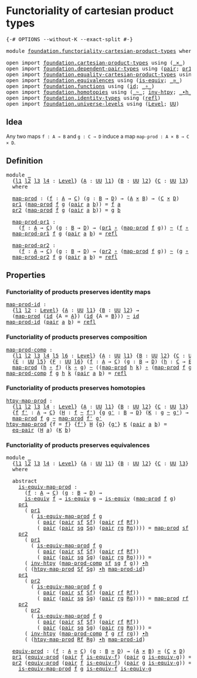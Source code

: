 # Functoriality of cartesian product types

<pre class="Agda"><a id="53" class="Symbol">{-#</a> <a id="57" class="Keyword">OPTIONS</a> <a id="65" class="Pragma">--without-K</a> <a id="77" class="Pragma">--exact-split</a> <a id="91" class="Symbol">#-}</a>

<a id="96" class="Keyword">module</a> <a id="103" href="foundation.functoriality-cartesian-product-types.html" class="Module">foundation.functoriality-cartesian-product-types</a> <a id="152" class="Keyword">where</a>

<a id="159" class="Keyword">open</a> <a id="164" class="Keyword">import</a> <a id="171" href="foundation.cartesian-product-types.html" class="Module">foundation.cartesian-product-types</a> <a id="206" class="Keyword">using</a> <a id="212" class="Symbol">(</a><a id="213" href="foundation-core.cartesian-product-types.html#577" class="Function Operator">_×_</a><a id="216" class="Symbol">)</a>
<a id="218" class="Keyword">open</a> <a id="223" class="Keyword">import</a> <a id="230" href="foundation.dependent-pair-types.html" class="Module">foundation.dependent-pair-types</a> <a id="262" class="Keyword">using</a> <a id="268" class="Symbol">(</a><a id="269" href="foundation-core.dependent-pair-types.html#575" class="InductiveConstructor">pair</a><a id="273" class="Symbol">;</a> <a id="275" href="foundation-core.dependent-pair-types.html#592" class="Field">pr1</a><a id="278" class="Symbol">;</a> <a id="280" href="foundation-core.dependent-pair-types.html#604" class="Field">pr2</a><a id="283" class="Symbol">)</a>
<a id="285" class="Keyword">open</a> <a id="290" class="Keyword">import</a> <a id="297" href="foundation.equality-cartesian-product-types.html" class="Module">foundation.equality-cartesian-product-types</a> <a id="341" class="Keyword">using</a> <a id="347" class="Symbol">(</a><a id="348" href="foundation.equality-cartesian-product-types.html#1267" class="Function">eq-pair</a><a id="355" class="Symbol">)</a>
<a id="357" class="Keyword">open</a> <a id="362" class="Keyword">import</a> <a id="369" href="foundation.equivalences.html" class="Module">foundation.equivalences</a> <a id="393" class="Keyword">using</a> <a id="399" class="Symbol">(</a><a id="400" href="foundation-core.equivalences.html#1542" class="Function">is-equiv</a><a id="408" class="Symbol">;</a> <a id="410" href="foundation-core.equivalences.html#1607" class="Function Operator">_≃_</a><a id="413" class="Symbol">)</a>
<a id="415" class="Keyword">open</a> <a id="420" class="Keyword">import</a> <a id="427" href="foundation.functions.html" class="Module">foundation.functions</a> <a id="448" class="Keyword">using</a> <a id="454" class="Symbol">(</a><a id="455" href="foundation-core.functions.html#309" class="Function">id</a><a id="457" class="Symbol">;</a> <a id="459" href="foundation-core.functions.html#407" class="Function Operator">_∘_</a><a id="462" class="Symbol">)</a>
<a id="464" class="Keyword">open</a> <a id="469" class="Keyword">import</a> <a id="476" href="foundation.homotopies.html" class="Module">foundation.homotopies</a> <a id="498" class="Keyword">using</a> <a id="504" class="Symbol">(</a><a id="505" href="foundation-core.homotopies.html#545" class="Function Operator">_~_</a><a id="508" class="Symbol">;</a> <a id="510" href="foundation-core.homotopies.html#967" class="Function">inv-htpy</a><a id="518" class="Symbol">;</a> <a id="520" href="foundation-core.homotopies.html#1136" class="Function Operator">_∙h_</a><a id="524" class="Symbol">)</a>
<a id="526" class="Keyword">open</a> <a id="531" class="Keyword">import</a> <a id="538" href="foundation.identity-types.html" class="Module">foundation.identity-types</a> <a id="564" class="Keyword">using</a> <a id="570" class="Symbol">(</a><a id="571" href="foundation-core.identity-types.html#694" class="InductiveConstructor">refl</a><a id="575" class="Symbol">)</a>
<a id="577" class="Keyword">open</a> <a id="582" class="Keyword">import</a> <a id="589" href="foundation.universe-levels.html" class="Module">foundation.universe-levels</a> <a id="616" class="Keyword">using</a> <a id="622" class="Symbol">(</a><a id="623" href="Agda.Primitive.html#597" class="Postulate">Level</a><a id="628" class="Symbol">;</a> <a id="630" href="foundation-core.universe-levels.html#222" class="Primitive">UU</a><a id="632" class="Symbol">)</a>
</pre>
## Idea

Any two maps `f : A → B` and `g : C → D` induce a map `map-prod : A × B → C × D`.

## Definition

<pre class="Agda"><a id="754" class="Keyword">module</a> <a id="761" href="foundation.functoriality-cartesian-product-types.html#761" class="Module">_</a>
  <a id="765" class="Symbol">{</a><a id="766" href="foundation.functoriality-cartesian-product-types.html#766" class="Bound">l1</a> <a id="769" href="foundation.functoriality-cartesian-product-types.html#769" class="Bound">l2</a> <a id="772" href="foundation.functoriality-cartesian-product-types.html#772" class="Bound">l3</a> <a id="775" href="foundation.functoriality-cartesian-product-types.html#775" class="Bound">l4</a> <a id="778" class="Symbol">:</a> <a id="780" href="Agda.Primitive.html#597" class="Postulate">Level</a><a id="785" class="Symbol">}</a> <a id="787" class="Symbol">{</a><a id="788" href="foundation.functoriality-cartesian-product-types.html#788" class="Bound">A</a> <a id="790" class="Symbol">:</a> <a id="792" href="foundation-core.universe-levels.html#222" class="Primitive">UU</a> <a id="795" href="foundation.functoriality-cartesian-product-types.html#766" class="Bound">l1</a><a id="797" class="Symbol">}</a> <a id="799" class="Symbol">{</a><a id="800" href="foundation.functoriality-cartesian-product-types.html#800" class="Bound">B</a> <a id="802" class="Symbol">:</a> <a id="804" href="foundation-core.universe-levels.html#222" class="Primitive">UU</a> <a id="807" href="foundation.functoriality-cartesian-product-types.html#769" class="Bound">l2</a><a id="809" class="Symbol">}</a> <a id="811" class="Symbol">{</a><a id="812" href="foundation.functoriality-cartesian-product-types.html#812" class="Bound">C</a> <a id="814" class="Symbol">:</a> <a id="816" href="foundation-core.universe-levels.html#222" class="Primitive">UU</a> <a id="819" href="foundation.functoriality-cartesian-product-types.html#772" class="Bound">l3</a><a id="821" class="Symbol">}</a> <a id="823" class="Symbol">{</a><a id="824" href="foundation.functoriality-cartesian-product-types.html#824" class="Bound">D</a> <a id="826" class="Symbol">:</a> <a id="828" href="foundation-core.universe-levels.html#222" class="Primitive">UU</a> <a id="831" href="foundation.functoriality-cartesian-product-types.html#775" class="Bound">l4</a><a id="833" class="Symbol">}</a>
  <a id="837" class="Keyword">where</a>

  <a id="846" href="foundation.functoriality-cartesian-product-types.html#846" class="Function">map-prod</a> <a id="855" class="Symbol">:</a> <a id="857" class="Symbol">(</a><a id="858" href="foundation.functoriality-cartesian-product-types.html#858" class="Bound">f</a> <a id="860" class="Symbol">:</a> <a id="862" href="foundation.functoriality-cartesian-product-types.html#788" class="Bound">A</a> <a id="864" class="Symbol">→</a> <a id="866" href="foundation.functoriality-cartesian-product-types.html#812" class="Bound">C</a><a id="867" class="Symbol">)</a> <a id="869" class="Symbol">(</a><a id="870" href="foundation.functoriality-cartesian-product-types.html#870" class="Bound">g</a> <a id="872" class="Symbol">:</a> <a id="874" href="foundation.functoriality-cartesian-product-types.html#800" class="Bound">B</a> <a id="876" class="Symbol">→</a> <a id="878" href="foundation.functoriality-cartesian-product-types.html#824" class="Bound">D</a><a id="879" class="Symbol">)</a> <a id="881" class="Symbol">→</a> <a id="883" class="Symbol">(</a><a id="884" href="foundation.functoriality-cartesian-product-types.html#788" class="Bound">A</a> <a id="886" href="foundation-core.cartesian-product-types.html#577" class="Function Operator">×</a> <a id="888" href="foundation.functoriality-cartesian-product-types.html#800" class="Bound">B</a><a id="889" class="Symbol">)</a> <a id="891" class="Symbol">→</a> <a id="893" class="Symbol">(</a><a id="894" href="foundation.functoriality-cartesian-product-types.html#812" class="Bound">C</a> <a id="896" href="foundation-core.cartesian-product-types.html#577" class="Function Operator">×</a> <a id="898" href="foundation.functoriality-cartesian-product-types.html#824" class="Bound">D</a><a id="899" class="Symbol">)</a>
  <a id="903" href="foundation-core.dependent-pair-types.html#592" class="Field">pr1</a> <a id="907" class="Symbol">(</a><a id="908" href="foundation.functoriality-cartesian-product-types.html#846" class="Function">map-prod</a> <a id="917" href="foundation.functoriality-cartesian-product-types.html#917" class="Bound">f</a> <a id="919" href="foundation.functoriality-cartesian-product-types.html#919" class="Bound">g</a> <a id="921" class="Symbol">(</a><a id="922" href="foundation-core.dependent-pair-types.html#575" class="InductiveConstructor">pair</a> <a id="927" href="foundation.functoriality-cartesian-product-types.html#927" class="Bound">a</a> <a id="929" href="foundation.functoriality-cartesian-product-types.html#929" class="Bound">b</a><a id="930" class="Symbol">))</a> <a id="933" class="Symbol">=</a> <a id="935" href="foundation.functoriality-cartesian-product-types.html#917" class="Bound">f</a> <a id="937" href="foundation.functoriality-cartesian-product-types.html#927" class="Bound">a</a>
  <a id="941" href="foundation-core.dependent-pair-types.html#604" class="Field">pr2</a> <a id="945" class="Symbol">(</a><a id="946" href="foundation.functoriality-cartesian-product-types.html#846" class="Function">map-prod</a> <a id="955" href="foundation.functoriality-cartesian-product-types.html#955" class="Bound">f</a> <a id="957" href="foundation.functoriality-cartesian-product-types.html#957" class="Bound">g</a> <a id="959" class="Symbol">(</a><a id="960" href="foundation-core.dependent-pair-types.html#575" class="InductiveConstructor">pair</a> <a id="965" href="foundation.functoriality-cartesian-product-types.html#965" class="Bound">a</a> <a id="967" href="foundation.functoriality-cartesian-product-types.html#967" class="Bound">b</a><a id="968" class="Symbol">))</a> <a id="971" class="Symbol">=</a> <a id="973" href="foundation.functoriality-cartesian-product-types.html#957" class="Bound">g</a> <a id="975" href="foundation.functoriality-cartesian-product-types.html#967" class="Bound">b</a>

  <a id="980" href="foundation.functoriality-cartesian-product-types.html#980" class="Function">map-prod-pr1</a> <a id="993" class="Symbol">:</a>
    <a id="999" class="Symbol">(</a><a id="1000" href="foundation.functoriality-cartesian-product-types.html#1000" class="Bound">f</a> <a id="1002" class="Symbol">:</a> <a id="1004" href="foundation.functoriality-cartesian-product-types.html#788" class="Bound">A</a> <a id="1006" class="Symbol">→</a> <a id="1008" href="foundation.functoriality-cartesian-product-types.html#812" class="Bound">C</a><a id="1009" class="Symbol">)</a> <a id="1011" class="Symbol">(</a><a id="1012" href="foundation.functoriality-cartesian-product-types.html#1012" class="Bound">g</a> <a id="1014" class="Symbol">:</a> <a id="1016" href="foundation.functoriality-cartesian-product-types.html#800" class="Bound">B</a> <a id="1018" class="Symbol">→</a> <a id="1020" href="foundation.functoriality-cartesian-product-types.html#824" class="Bound">D</a><a id="1021" class="Symbol">)</a> <a id="1023" class="Symbol">→</a> <a id="1025" class="Symbol">(</a><a id="1026" href="foundation-core.dependent-pair-types.html#592" class="Field">pr1</a> <a id="1030" href="foundation-core.functions.html#407" class="Function Operator">∘</a> <a id="1032" class="Symbol">(</a><a id="1033" href="foundation.functoriality-cartesian-product-types.html#846" class="Function">map-prod</a> <a id="1042" href="foundation.functoriality-cartesian-product-types.html#1000" class="Bound">f</a> <a id="1044" href="foundation.functoriality-cartesian-product-types.html#1012" class="Bound">g</a><a id="1045" class="Symbol">))</a> <a id="1048" href="foundation-core.homotopies.html#545" class="Function Operator">~</a> <a id="1050" class="Symbol">(</a><a id="1051" href="foundation.functoriality-cartesian-product-types.html#1000" class="Bound">f</a> <a id="1053" href="foundation-core.functions.html#407" class="Function Operator">∘</a> <a id="1055" href="foundation-core.dependent-pair-types.html#592" class="Field">pr1</a><a id="1058" class="Symbol">)</a>
  <a id="1062" href="foundation.functoriality-cartesian-product-types.html#980" class="Function">map-prod-pr1</a> <a id="1075" href="foundation.functoriality-cartesian-product-types.html#1075" class="Bound">f</a> <a id="1077" href="foundation.functoriality-cartesian-product-types.html#1077" class="Bound">g</a> <a id="1079" class="Symbol">(</a><a id="1080" href="foundation-core.dependent-pair-types.html#575" class="InductiveConstructor">pair</a> <a id="1085" href="foundation.functoriality-cartesian-product-types.html#1085" class="Bound">a</a> <a id="1087" href="foundation.functoriality-cartesian-product-types.html#1087" class="Bound">b</a><a id="1088" class="Symbol">)</a> <a id="1090" class="Symbol">=</a> <a id="1092" href="foundation-core.identity-types.html#694" class="InductiveConstructor">refl</a>

  <a id="1100" href="foundation.functoriality-cartesian-product-types.html#1100" class="Function">map-prod-pr2</a> <a id="1113" class="Symbol">:</a>
    <a id="1119" class="Symbol">(</a><a id="1120" href="foundation.functoriality-cartesian-product-types.html#1120" class="Bound">f</a> <a id="1122" class="Symbol">:</a> <a id="1124" href="foundation.functoriality-cartesian-product-types.html#788" class="Bound">A</a> <a id="1126" class="Symbol">→</a> <a id="1128" href="foundation.functoriality-cartesian-product-types.html#812" class="Bound">C</a><a id="1129" class="Symbol">)</a> <a id="1131" class="Symbol">(</a><a id="1132" href="foundation.functoriality-cartesian-product-types.html#1132" class="Bound">g</a> <a id="1134" class="Symbol">:</a> <a id="1136" href="foundation.functoriality-cartesian-product-types.html#800" class="Bound">B</a> <a id="1138" class="Symbol">→</a> <a id="1140" href="foundation.functoriality-cartesian-product-types.html#824" class="Bound">D</a><a id="1141" class="Symbol">)</a> <a id="1143" class="Symbol">→</a> <a id="1145" class="Symbol">(</a><a id="1146" href="foundation-core.dependent-pair-types.html#604" class="Field">pr2</a> <a id="1150" href="foundation-core.functions.html#407" class="Function Operator">∘</a> <a id="1152" class="Symbol">(</a><a id="1153" href="foundation.functoriality-cartesian-product-types.html#846" class="Function">map-prod</a> <a id="1162" href="foundation.functoriality-cartesian-product-types.html#1120" class="Bound">f</a> <a id="1164" href="foundation.functoriality-cartesian-product-types.html#1132" class="Bound">g</a><a id="1165" class="Symbol">))</a> <a id="1168" href="foundation-core.homotopies.html#545" class="Function Operator">~</a> <a id="1170" class="Symbol">(</a><a id="1171" href="foundation.functoriality-cartesian-product-types.html#1132" class="Bound">g</a> <a id="1173" href="foundation-core.functions.html#407" class="Function Operator">∘</a> <a id="1175" href="foundation-core.dependent-pair-types.html#604" class="Field">pr2</a><a id="1178" class="Symbol">)</a>
  <a id="1182" href="foundation.functoriality-cartesian-product-types.html#1100" class="Function">map-prod-pr2</a> <a id="1195" href="foundation.functoriality-cartesian-product-types.html#1195" class="Bound">f</a> <a id="1197" href="foundation.functoriality-cartesian-product-types.html#1197" class="Bound">g</a> <a id="1199" class="Symbol">(</a><a id="1200" href="foundation-core.dependent-pair-types.html#575" class="InductiveConstructor">pair</a> <a id="1205" href="foundation.functoriality-cartesian-product-types.html#1205" class="Bound">a</a> <a id="1207" href="foundation.functoriality-cartesian-product-types.html#1207" class="Bound">b</a><a id="1208" class="Symbol">)</a> <a id="1210" class="Symbol">=</a> <a id="1212" href="foundation-core.identity-types.html#694" class="InductiveConstructor">refl</a>
</pre>
## Properties

### Functoriality of products preserves identity maps

<pre class="Agda"><a id="map-prod-id"></a><a id="1300" href="foundation.functoriality-cartesian-product-types.html#1300" class="Function">map-prod-id</a> <a id="1312" class="Symbol">:</a>
  <a id="1316" class="Symbol">{</a><a id="1317" href="foundation.functoriality-cartesian-product-types.html#1317" class="Bound">l1</a> <a id="1320" href="foundation.functoriality-cartesian-product-types.html#1320" class="Bound">l2</a> <a id="1323" class="Symbol">:</a> <a id="1325" href="Agda.Primitive.html#597" class="Postulate">Level</a><a id="1330" class="Symbol">}</a> <a id="1332" class="Symbol">{</a><a id="1333" href="foundation.functoriality-cartesian-product-types.html#1333" class="Bound">A</a> <a id="1335" class="Symbol">:</a> <a id="1337" href="foundation-core.universe-levels.html#222" class="Primitive">UU</a> <a id="1340" href="foundation.functoriality-cartesian-product-types.html#1317" class="Bound">l1</a><a id="1342" class="Symbol">}</a> <a id="1344" class="Symbol">{</a><a id="1345" href="foundation.functoriality-cartesian-product-types.html#1345" class="Bound">B</a> <a id="1347" class="Symbol">:</a> <a id="1349" href="foundation-core.universe-levels.html#222" class="Primitive">UU</a> <a id="1352" href="foundation.functoriality-cartesian-product-types.html#1320" class="Bound">l2</a><a id="1354" class="Symbol">}</a> <a id="1356" class="Symbol">→</a>
  <a id="1360" class="Symbol">(</a><a id="1361" href="foundation.functoriality-cartesian-product-types.html#846" class="Function">map-prod</a> <a id="1370" class="Symbol">(</a><a id="1371" href="foundation-core.functions.html#309" class="Function">id</a> <a id="1374" class="Symbol">{</a><a id="1375" class="Argument">A</a> <a id="1377" class="Symbol">=</a> <a id="1379" href="foundation.functoriality-cartesian-product-types.html#1333" class="Bound">A</a><a id="1380" class="Symbol">})</a> <a id="1383" class="Symbol">(</a><a id="1384" href="foundation-core.functions.html#309" class="Function">id</a> <a id="1387" class="Symbol">{</a><a id="1388" class="Argument">A</a> <a id="1390" class="Symbol">=</a> <a id="1392" href="foundation.functoriality-cartesian-product-types.html#1345" class="Bound">B</a><a id="1393" class="Symbol">}))</a> <a id="1397" href="foundation-core.homotopies.html#545" class="Function Operator">~</a> <a id="1399" href="foundation-core.functions.html#309" class="Function">id</a>
<a id="1402" href="foundation.functoriality-cartesian-product-types.html#1300" class="Function">map-prod-id</a> <a id="1414" class="Symbol">(</a><a id="1415" href="foundation-core.dependent-pair-types.html#575" class="InductiveConstructor">pair</a> <a id="1420" href="foundation.functoriality-cartesian-product-types.html#1420" class="Bound">a</a> <a id="1422" href="foundation.functoriality-cartesian-product-types.html#1422" class="Bound">b</a><a id="1423" class="Symbol">)</a> <a id="1425" class="Symbol">=</a> <a id="1427" href="foundation-core.identity-types.html#694" class="InductiveConstructor">refl</a>
</pre>
### Functoriality of products preserves composition

<pre class="Agda"><a id="map-prod-comp"></a><a id="1498" href="foundation.functoriality-cartesian-product-types.html#1498" class="Function">map-prod-comp</a> <a id="1512" class="Symbol">:</a>
  <a id="1516" class="Symbol">{</a><a id="1517" href="foundation.functoriality-cartesian-product-types.html#1517" class="Bound">l1</a> <a id="1520" href="foundation.functoriality-cartesian-product-types.html#1520" class="Bound">l2</a> <a id="1523" href="foundation.functoriality-cartesian-product-types.html#1523" class="Bound">l3</a> <a id="1526" href="foundation.functoriality-cartesian-product-types.html#1526" class="Bound">l4</a> <a id="1529" href="foundation.functoriality-cartesian-product-types.html#1529" class="Bound">l5</a> <a id="1532" href="foundation.functoriality-cartesian-product-types.html#1532" class="Bound">l6</a> <a id="1535" class="Symbol">:</a> <a id="1537" href="Agda.Primitive.html#597" class="Postulate">Level</a><a id="1542" class="Symbol">}</a> <a id="1544" class="Symbol">{</a><a id="1545" href="foundation.functoriality-cartesian-product-types.html#1545" class="Bound">A</a> <a id="1547" class="Symbol">:</a> <a id="1549" href="foundation-core.universe-levels.html#222" class="Primitive">UU</a> <a id="1552" href="foundation.functoriality-cartesian-product-types.html#1517" class="Bound">l1</a><a id="1554" class="Symbol">}</a> <a id="1556" class="Symbol">{</a><a id="1557" href="foundation.functoriality-cartesian-product-types.html#1557" class="Bound">B</a> <a id="1559" class="Symbol">:</a> <a id="1561" href="foundation-core.universe-levels.html#222" class="Primitive">UU</a> <a id="1564" href="foundation.functoriality-cartesian-product-types.html#1520" class="Bound">l2</a><a id="1566" class="Symbol">}</a> <a id="1568" class="Symbol">{</a><a id="1569" href="foundation.functoriality-cartesian-product-types.html#1569" class="Bound">C</a> <a id="1571" class="Symbol">:</a> <a id="1573" href="foundation-core.universe-levels.html#222" class="Primitive">UU</a> <a id="1576" href="foundation.functoriality-cartesian-product-types.html#1523" class="Bound">l3</a><a id="1578" class="Symbol">}</a> <a id="1580" class="Symbol">{</a><a id="1581" href="foundation.functoriality-cartesian-product-types.html#1581" class="Bound">D</a> <a id="1583" class="Symbol">:</a> <a id="1585" href="foundation-core.universe-levels.html#222" class="Primitive">UU</a> <a id="1588" href="foundation.functoriality-cartesian-product-types.html#1526" class="Bound">l4</a><a id="1590" class="Symbol">}</a>
  <a id="1594" class="Symbol">{</a><a id="1595" href="foundation.functoriality-cartesian-product-types.html#1595" class="Bound">E</a> <a id="1597" class="Symbol">:</a> <a id="1599" href="foundation-core.universe-levels.html#222" class="Primitive">UU</a> <a id="1602" href="foundation.functoriality-cartesian-product-types.html#1529" class="Bound">l5</a><a id="1604" class="Symbol">}</a> <a id="1606" class="Symbol">{</a><a id="1607" href="foundation.functoriality-cartesian-product-types.html#1607" class="Bound">F</a> <a id="1609" class="Symbol">:</a> <a id="1611" href="foundation-core.universe-levels.html#222" class="Primitive">UU</a> <a id="1614" href="foundation.functoriality-cartesian-product-types.html#1532" class="Bound">l6</a><a id="1616" class="Symbol">}</a> <a id="1618" class="Symbol">(</a><a id="1619" href="foundation.functoriality-cartesian-product-types.html#1619" class="Bound">f</a> <a id="1621" class="Symbol">:</a> <a id="1623" href="foundation.functoriality-cartesian-product-types.html#1545" class="Bound">A</a> <a id="1625" class="Symbol">→</a> <a id="1627" href="foundation.functoriality-cartesian-product-types.html#1569" class="Bound">C</a><a id="1628" class="Symbol">)</a> <a id="1630" class="Symbol">(</a><a id="1631" href="foundation.functoriality-cartesian-product-types.html#1631" class="Bound">g</a> <a id="1633" class="Symbol">:</a> <a id="1635" href="foundation.functoriality-cartesian-product-types.html#1557" class="Bound">B</a> <a id="1637" class="Symbol">→</a> <a id="1639" href="foundation.functoriality-cartesian-product-types.html#1581" class="Bound">D</a><a id="1640" class="Symbol">)</a> <a id="1642" class="Symbol">(</a><a id="1643" href="foundation.functoriality-cartesian-product-types.html#1643" class="Bound">h</a> <a id="1645" class="Symbol">:</a> <a id="1647" href="foundation.functoriality-cartesian-product-types.html#1569" class="Bound">C</a> <a id="1649" class="Symbol">→</a> <a id="1651" href="foundation.functoriality-cartesian-product-types.html#1595" class="Bound">E</a><a id="1652" class="Symbol">)</a> <a id="1654" class="Symbol">(</a><a id="1655" href="foundation.functoriality-cartesian-product-types.html#1655" class="Bound">k</a> <a id="1657" class="Symbol">:</a> <a id="1659" href="foundation.functoriality-cartesian-product-types.html#1581" class="Bound">D</a> <a id="1661" class="Symbol">→</a> <a id="1663" href="foundation.functoriality-cartesian-product-types.html#1607" class="Bound">F</a><a id="1664" class="Symbol">)</a> <a id="1666" class="Symbol">→</a>
  <a id="1670" href="foundation.functoriality-cartesian-product-types.html#846" class="Function">map-prod</a> <a id="1679" class="Symbol">(</a><a id="1680" href="foundation.functoriality-cartesian-product-types.html#1643" class="Bound">h</a> <a id="1682" href="foundation-core.functions.html#407" class="Function Operator">∘</a> <a id="1684" href="foundation.functoriality-cartesian-product-types.html#1619" class="Bound">f</a><a id="1685" class="Symbol">)</a> <a id="1687" class="Symbol">(</a><a id="1688" href="foundation.functoriality-cartesian-product-types.html#1655" class="Bound">k</a> <a id="1690" href="foundation-core.functions.html#407" class="Function Operator">∘</a> <a id="1692" href="foundation.functoriality-cartesian-product-types.html#1631" class="Bound">g</a><a id="1693" class="Symbol">)</a> <a id="1695" href="foundation-core.homotopies.html#545" class="Function Operator">~</a> <a id="1697" class="Symbol">((</a><a id="1699" href="foundation.functoriality-cartesian-product-types.html#846" class="Function">map-prod</a> <a id="1708" href="foundation.functoriality-cartesian-product-types.html#1643" class="Bound">h</a> <a id="1710" href="foundation.functoriality-cartesian-product-types.html#1655" class="Bound">k</a><a id="1711" class="Symbol">)</a> <a id="1713" href="foundation-core.functions.html#407" class="Function Operator">∘</a> <a id="1715" class="Symbol">(</a><a id="1716" href="foundation.functoriality-cartesian-product-types.html#846" class="Function">map-prod</a> <a id="1725" href="foundation.functoriality-cartesian-product-types.html#1619" class="Bound">f</a> <a id="1727" href="foundation.functoriality-cartesian-product-types.html#1631" class="Bound">g</a><a id="1728" class="Symbol">))</a>
<a id="1731" href="foundation.functoriality-cartesian-product-types.html#1498" class="Function">map-prod-comp</a> <a id="1745" href="foundation.functoriality-cartesian-product-types.html#1745" class="Bound">f</a> <a id="1747" href="foundation.functoriality-cartesian-product-types.html#1747" class="Bound">g</a> <a id="1749" href="foundation.functoriality-cartesian-product-types.html#1749" class="Bound">h</a> <a id="1751" href="foundation.functoriality-cartesian-product-types.html#1751" class="Bound">k</a> <a id="1753" class="Symbol">(</a><a id="1754" href="foundation-core.dependent-pair-types.html#575" class="InductiveConstructor">pair</a> <a id="1759" href="foundation.functoriality-cartesian-product-types.html#1759" class="Bound">a</a> <a id="1761" href="foundation.functoriality-cartesian-product-types.html#1761" class="Bound">b</a><a id="1762" class="Symbol">)</a> <a id="1764" class="Symbol">=</a> <a id="1766" href="foundation-core.identity-types.html#694" class="InductiveConstructor">refl</a>
</pre>
### Functoriality of products preserves homotopies

<pre class="Agda"><a id="htpy-map-prod"></a><a id="1836" href="foundation.functoriality-cartesian-product-types.html#1836" class="Function">htpy-map-prod</a> <a id="1850" class="Symbol">:</a>
  <a id="1854" class="Symbol">{</a><a id="1855" href="foundation.functoriality-cartesian-product-types.html#1855" class="Bound">l1</a> <a id="1858" href="foundation.functoriality-cartesian-product-types.html#1858" class="Bound">l2</a> <a id="1861" href="foundation.functoriality-cartesian-product-types.html#1861" class="Bound">l3</a> <a id="1864" href="foundation.functoriality-cartesian-product-types.html#1864" class="Bound">l4</a> <a id="1867" class="Symbol">:</a> <a id="1869" href="Agda.Primitive.html#597" class="Postulate">Level</a><a id="1874" class="Symbol">}</a> <a id="1876" class="Symbol">{</a><a id="1877" href="foundation.functoriality-cartesian-product-types.html#1877" class="Bound">A</a> <a id="1879" class="Symbol">:</a> <a id="1881" href="foundation-core.universe-levels.html#222" class="Primitive">UU</a> <a id="1884" href="foundation.functoriality-cartesian-product-types.html#1855" class="Bound">l1</a><a id="1886" class="Symbol">}</a> <a id="1888" class="Symbol">{</a><a id="1889" href="foundation.functoriality-cartesian-product-types.html#1889" class="Bound">B</a> <a id="1891" class="Symbol">:</a> <a id="1893" href="foundation-core.universe-levels.html#222" class="Primitive">UU</a> <a id="1896" href="foundation.functoriality-cartesian-product-types.html#1858" class="Bound">l2</a><a id="1898" class="Symbol">}</a> <a id="1900" class="Symbol">{</a><a id="1901" href="foundation.functoriality-cartesian-product-types.html#1901" class="Bound">C</a> <a id="1903" class="Symbol">:</a> <a id="1905" href="foundation-core.universe-levels.html#222" class="Primitive">UU</a> <a id="1908" href="foundation.functoriality-cartesian-product-types.html#1861" class="Bound">l3</a><a id="1910" class="Symbol">}</a> <a id="1912" class="Symbol">{</a><a id="1913" href="foundation.functoriality-cartesian-product-types.html#1913" class="Bound">D</a> <a id="1915" class="Symbol">:</a> <a id="1917" href="foundation-core.universe-levels.html#222" class="Primitive">UU</a> <a id="1920" href="foundation.functoriality-cartesian-product-types.html#1864" class="Bound">l4</a><a id="1922" class="Symbol">}</a>
  <a id="1926" class="Symbol">{</a><a id="1927" href="foundation.functoriality-cartesian-product-types.html#1927" class="Bound">f</a> <a id="1929" href="foundation.functoriality-cartesian-product-types.html#1929" class="Bound">f&#39;</a> <a id="1932" class="Symbol">:</a> <a id="1934" href="foundation.functoriality-cartesian-product-types.html#1877" class="Bound">A</a> <a id="1936" class="Symbol">→</a> <a id="1938" href="foundation.functoriality-cartesian-product-types.html#1901" class="Bound">C</a><a id="1939" class="Symbol">}</a> <a id="1941" class="Symbol">(</a><a id="1942" href="foundation.functoriality-cartesian-product-types.html#1942" class="Bound">H</a> <a id="1944" class="Symbol">:</a> <a id="1946" href="foundation.functoriality-cartesian-product-types.html#1927" class="Bound">f</a> <a id="1948" href="foundation-core.homotopies.html#545" class="Function Operator">~</a> <a id="1950" href="foundation.functoriality-cartesian-product-types.html#1929" class="Bound">f&#39;</a><a id="1952" class="Symbol">)</a> <a id="1954" class="Symbol">{</a><a id="1955" href="foundation.functoriality-cartesian-product-types.html#1955" class="Bound">g</a> <a id="1957" href="foundation.functoriality-cartesian-product-types.html#1957" class="Bound">g&#39;</a> <a id="1960" class="Symbol">:</a> <a id="1962" href="foundation.functoriality-cartesian-product-types.html#1889" class="Bound">B</a> <a id="1964" class="Symbol">→</a> <a id="1966" href="foundation.functoriality-cartesian-product-types.html#1913" class="Bound">D</a><a id="1967" class="Symbol">}</a> <a id="1969" class="Symbol">(</a><a id="1970" href="foundation.functoriality-cartesian-product-types.html#1970" class="Bound">K</a> <a id="1972" class="Symbol">:</a> <a id="1974" href="foundation.functoriality-cartesian-product-types.html#1955" class="Bound">g</a> <a id="1976" href="foundation-core.homotopies.html#545" class="Function Operator">~</a> <a id="1978" href="foundation.functoriality-cartesian-product-types.html#1957" class="Bound">g&#39;</a><a id="1980" class="Symbol">)</a> <a id="1982" class="Symbol">→</a>
  <a id="1986" href="foundation.functoriality-cartesian-product-types.html#846" class="Function">map-prod</a> <a id="1995" href="foundation.functoriality-cartesian-product-types.html#1927" class="Bound">f</a> <a id="1997" href="foundation.functoriality-cartesian-product-types.html#1955" class="Bound">g</a> <a id="1999" href="foundation-core.homotopies.html#545" class="Function Operator">~</a> <a id="2001" href="foundation.functoriality-cartesian-product-types.html#846" class="Function">map-prod</a> <a id="2010" href="foundation.functoriality-cartesian-product-types.html#1929" class="Bound">f&#39;</a> <a id="2013" href="foundation.functoriality-cartesian-product-types.html#1957" class="Bound">g&#39;</a>
<a id="2016" href="foundation.functoriality-cartesian-product-types.html#1836" class="Function">htpy-map-prod</a> <a id="2030" class="Symbol">{</a><a id="2031" class="Argument">f</a> <a id="2033" class="Symbol">=</a> <a id="2035" href="foundation.functoriality-cartesian-product-types.html#2035" class="Bound">f</a><a id="2036" class="Symbol">}</a> <a id="2038" class="Symbol">{</a><a id="2039" href="foundation.functoriality-cartesian-product-types.html#2039" class="Bound">f&#39;</a><a id="2041" class="Symbol">}</a> <a id="2043" href="foundation.functoriality-cartesian-product-types.html#2043" class="Bound">H</a> <a id="2045" class="Symbol">{</a><a id="2046" href="foundation.functoriality-cartesian-product-types.html#2046" class="Bound">g</a><a id="2047" class="Symbol">}</a> <a id="2049" class="Symbol">{</a><a id="2050" href="foundation.functoriality-cartesian-product-types.html#2050" class="Bound">g&#39;</a><a id="2052" class="Symbol">}</a> <a id="2054" href="foundation.functoriality-cartesian-product-types.html#2054" class="Bound">K</a> <a id="2056" class="Symbol">(</a><a id="2057" href="foundation-core.dependent-pair-types.html#575" class="InductiveConstructor">pair</a> <a id="2062" href="foundation.functoriality-cartesian-product-types.html#2062" class="Bound">a</a> <a id="2064" href="foundation.functoriality-cartesian-product-types.html#2064" class="Bound">b</a><a id="2065" class="Symbol">)</a> <a id="2067" class="Symbol">=</a>
  <a id="2071" href="foundation.equality-cartesian-product-types.html#1267" class="Function">eq-pair</a> <a id="2079" class="Symbol">(</a><a id="2080" href="foundation.functoriality-cartesian-product-types.html#2043" class="Bound">H</a> <a id="2082" href="foundation.functoriality-cartesian-product-types.html#2062" class="Bound">a</a><a id="2083" class="Symbol">)</a> <a id="2085" class="Symbol">(</a><a id="2086" href="foundation.functoriality-cartesian-product-types.html#2054" class="Bound">K</a> <a id="2088" href="foundation.functoriality-cartesian-product-types.html#2064" class="Bound">b</a><a id="2089" class="Symbol">)</a>
</pre>
### Functoriality of products preserves equivalences

<pre class="Agda"><a id="2158" class="Keyword">module</a> <a id="2165" href="foundation.functoriality-cartesian-product-types.html#2165" class="Module">_</a>
  <a id="2169" class="Symbol">{</a><a id="2170" href="foundation.functoriality-cartesian-product-types.html#2170" class="Bound">l1</a> <a id="2173" href="foundation.functoriality-cartesian-product-types.html#2173" class="Bound">l2</a> <a id="2176" href="foundation.functoriality-cartesian-product-types.html#2176" class="Bound">l3</a> <a id="2179" href="foundation.functoriality-cartesian-product-types.html#2179" class="Bound">l4</a> <a id="2182" class="Symbol">:</a> <a id="2184" href="Agda.Primitive.html#597" class="Postulate">Level</a><a id="2189" class="Symbol">}</a> <a id="2191" class="Symbol">{</a><a id="2192" href="foundation.functoriality-cartesian-product-types.html#2192" class="Bound">A</a> <a id="2194" class="Symbol">:</a> <a id="2196" href="foundation-core.universe-levels.html#222" class="Primitive">UU</a> <a id="2199" href="foundation.functoriality-cartesian-product-types.html#2170" class="Bound">l1</a><a id="2201" class="Symbol">}</a> <a id="2203" class="Symbol">{</a><a id="2204" href="foundation.functoriality-cartesian-product-types.html#2204" class="Bound">B</a> <a id="2206" class="Symbol">:</a> <a id="2208" href="foundation-core.universe-levels.html#222" class="Primitive">UU</a> <a id="2211" href="foundation.functoriality-cartesian-product-types.html#2173" class="Bound">l2</a><a id="2213" class="Symbol">}</a> <a id="2215" class="Symbol">{</a><a id="2216" href="foundation.functoriality-cartesian-product-types.html#2216" class="Bound">C</a> <a id="2218" class="Symbol">:</a> <a id="2220" href="foundation-core.universe-levels.html#222" class="Primitive">UU</a> <a id="2223" href="foundation.functoriality-cartesian-product-types.html#2176" class="Bound">l3</a><a id="2225" class="Symbol">}</a> <a id="2227" class="Symbol">{</a><a id="2228" href="foundation.functoriality-cartesian-product-types.html#2228" class="Bound">D</a> <a id="2230" class="Symbol">:</a> <a id="2232" href="foundation-core.universe-levels.html#222" class="Primitive">UU</a> <a id="2235" href="foundation.functoriality-cartesian-product-types.html#2179" class="Bound">l4</a><a id="2237" class="Symbol">}</a>
  <a id="2241" class="Keyword">where</a>

  <a id="2250" class="Keyword">abstract</a>
    <a id="2263" href="foundation.functoriality-cartesian-product-types.html#2263" class="Function">is-equiv-map-prod</a> <a id="2281" class="Symbol">:</a>
      <a id="2289" class="Symbol">(</a><a id="2290" href="foundation.functoriality-cartesian-product-types.html#2290" class="Bound">f</a> <a id="2292" class="Symbol">:</a> <a id="2294" href="foundation.functoriality-cartesian-product-types.html#2192" class="Bound">A</a> <a id="2296" class="Symbol">→</a> <a id="2298" href="foundation.functoriality-cartesian-product-types.html#2216" class="Bound">C</a><a id="2299" class="Symbol">)</a> <a id="2301" class="Symbol">(</a><a id="2302" href="foundation.functoriality-cartesian-product-types.html#2302" class="Bound">g</a> <a id="2304" class="Symbol">:</a> <a id="2306" href="foundation.functoriality-cartesian-product-types.html#2204" class="Bound">B</a> <a id="2308" class="Symbol">→</a> <a id="2310" href="foundation.functoriality-cartesian-product-types.html#2228" class="Bound">D</a><a id="2311" class="Symbol">)</a> <a id="2313" class="Symbol">→</a>
      <a id="2321" href="foundation-core.equivalences.html#1542" class="Function">is-equiv</a> <a id="2330" href="foundation.functoriality-cartesian-product-types.html#2290" class="Bound">f</a> <a id="2332" class="Symbol">→</a> <a id="2334" href="foundation-core.equivalences.html#1542" class="Function">is-equiv</a> <a id="2343" href="foundation.functoriality-cartesian-product-types.html#2302" class="Bound">g</a> <a id="2345" class="Symbol">→</a> <a id="2347" href="foundation-core.equivalences.html#1542" class="Function">is-equiv</a> <a id="2356" class="Symbol">(</a><a id="2357" href="foundation.functoriality-cartesian-product-types.html#846" class="Function">map-prod</a> <a id="2366" href="foundation.functoriality-cartesian-product-types.html#2290" class="Bound">f</a> <a id="2368" href="foundation.functoriality-cartesian-product-types.html#2302" class="Bound">g</a><a id="2369" class="Symbol">)</a>
    <a id="2375" href="foundation-core.dependent-pair-types.html#592" class="Field">pr1</a>
      <a id="2385" class="Symbol">(</a> <a id="2387" href="foundation-core.dependent-pair-types.html#592" class="Field">pr1</a>
        <a id="2399" class="Symbol">(</a> <a id="2401" href="foundation.functoriality-cartesian-product-types.html#2263" class="Function">is-equiv-map-prod</a> <a id="2419" href="foundation.functoriality-cartesian-product-types.html#2419" class="Bound">f</a> <a id="2421" href="foundation.functoriality-cartesian-product-types.html#2421" class="Bound">g</a>
          <a id="2433" class="Symbol">(</a> <a id="2435" href="foundation-core.dependent-pair-types.html#575" class="InductiveConstructor">pair</a> <a id="2440" class="Symbol">(</a><a id="2441" href="foundation-core.dependent-pair-types.html#575" class="InductiveConstructor">pair</a> <a id="2446" href="foundation.functoriality-cartesian-product-types.html#2446" class="Bound">sf</a> <a id="2449" href="foundation.functoriality-cartesian-product-types.html#2449" class="Bound">Sf</a><a id="2451" class="Symbol">)</a> <a id="2453" class="Symbol">(</a><a id="2454" href="foundation-core.dependent-pair-types.html#575" class="InductiveConstructor">pair</a> <a id="2459" href="foundation.functoriality-cartesian-product-types.html#2459" class="Bound">rf</a> <a id="2462" href="foundation.functoriality-cartesian-product-types.html#2462" class="Bound">Rf</a><a id="2464" class="Symbol">))</a>
          <a id="2477" class="Symbol">(</a> <a id="2479" href="foundation-core.dependent-pair-types.html#575" class="InductiveConstructor">pair</a> <a id="2484" class="Symbol">(</a><a id="2485" href="foundation-core.dependent-pair-types.html#575" class="InductiveConstructor">pair</a> <a id="2490" href="foundation.functoriality-cartesian-product-types.html#2490" class="Bound">sg</a> <a id="2493" href="foundation.functoriality-cartesian-product-types.html#2493" class="Bound">Sg</a><a id="2495" class="Symbol">)</a> <a id="2497" class="Symbol">(</a><a id="2498" href="foundation-core.dependent-pair-types.html#575" class="InductiveConstructor">pair</a> <a id="2503" href="foundation.functoriality-cartesian-product-types.html#2503" class="Bound">rg</a> <a id="2506" href="foundation.functoriality-cartesian-product-types.html#2506" class="Bound">Rg</a><a id="2508" class="Symbol">))))</a> <a id="2513" class="Symbol">=</a> <a id="2515" href="foundation.functoriality-cartesian-product-types.html#846" class="Function">map-prod</a> <a id="2524" href="foundation.functoriality-cartesian-product-types.html#2446" class="Bound">sf</a> <a id="2527" href="foundation.functoriality-cartesian-product-types.html#2490" class="Bound">sg</a>
    <a id="2534" href="foundation-core.dependent-pair-types.html#604" class="Field">pr2</a>
      <a id="2544" class="Symbol">(</a> <a id="2546" href="foundation-core.dependent-pair-types.html#592" class="Field">pr1</a>
        <a id="2558" class="Symbol">(</a> <a id="2560" href="foundation.functoriality-cartesian-product-types.html#2263" class="Function">is-equiv-map-prod</a> <a id="2578" href="foundation.functoriality-cartesian-product-types.html#2578" class="Bound">f</a> <a id="2580" href="foundation.functoriality-cartesian-product-types.html#2580" class="Bound">g</a>
          <a id="2592" class="Symbol">(</a> <a id="2594" href="foundation-core.dependent-pair-types.html#575" class="InductiveConstructor">pair</a> <a id="2599" class="Symbol">(</a><a id="2600" href="foundation-core.dependent-pair-types.html#575" class="InductiveConstructor">pair</a> <a id="2605" href="foundation.functoriality-cartesian-product-types.html#2605" class="Bound">sf</a> <a id="2608" href="foundation.functoriality-cartesian-product-types.html#2608" class="Bound">Sf</a><a id="2610" class="Symbol">)</a> <a id="2612" class="Symbol">(</a><a id="2613" href="foundation-core.dependent-pair-types.html#575" class="InductiveConstructor">pair</a> <a id="2618" href="foundation.functoriality-cartesian-product-types.html#2618" class="Bound">rf</a> <a id="2621" href="foundation.functoriality-cartesian-product-types.html#2621" class="Bound">Rf</a><a id="2623" class="Symbol">))</a>
          <a id="2636" class="Symbol">(</a> <a id="2638" href="foundation-core.dependent-pair-types.html#575" class="InductiveConstructor">pair</a> <a id="2643" class="Symbol">(</a><a id="2644" href="foundation-core.dependent-pair-types.html#575" class="InductiveConstructor">pair</a> <a id="2649" href="foundation.functoriality-cartesian-product-types.html#2649" class="Bound">sg</a> <a id="2652" href="foundation.functoriality-cartesian-product-types.html#2652" class="Bound">Sg</a><a id="2654" class="Symbol">)</a> <a id="2656" class="Symbol">(</a><a id="2657" href="foundation-core.dependent-pair-types.html#575" class="InductiveConstructor">pair</a> <a id="2662" href="foundation.functoriality-cartesian-product-types.html#2662" class="Bound">rg</a> <a id="2665" href="foundation.functoriality-cartesian-product-types.html#2665" class="Bound">Rg</a><a id="2667" class="Symbol">))))</a> <a id="2672" class="Symbol">=</a>
      <a id="2680" class="Symbol">(</a> <a id="2682" href="foundation-core.homotopies.html#967" class="Function">inv-htpy</a> <a id="2691" class="Symbol">(</a><a id="2692" href="foundation.functoriality-cartesian-product-types.html#1498" class="Function">map-prod-comp</a> <a id="2706" href="foundation.functoriality-cartesian-product-types.html#2605" class="Bound">sf</a> <a id="2709" href="foundation.functoriality-cartesian-product-types.html#2649" class="Bound">sg</a> <a id="2712" href="foundation.functoriality-cartesian-product-types.html#2578" class="Bound">f</a> <a id="2714" href="foundation.functoriality-cartesian-product-types.html#2580" class="Bound">g</a><a id="2715" class="Symbol">))</a> <a id="2718" href="foundation-core.homotopies.html#1136" class="Function Operator">∙h</a>
      <a id="2727" class="Symbol">(</a> <a id="2729" class="Symbol">(</a><a id="2730" href="foundation.functoriality-cartesian-product-types.html#1836" class="Function">htpy-map-prod</a> <a id="2744" href="foundation.functoriality-cartesian-product-types.html#2608" class="Bound">Sf</a> <a id="2747" href="foundation.functoriality-cartesian-product-types.html#2652" class="Bound">Sg</a><a id="2749" class="Symbol">)</a> <a id="2751" href="foundation-core.homotopies.html#1136" class="Function Operator">∙h</a> <a id="2754" href="foundation.functoriality-cartesian-product-types.html#1300" class="Function">map-prod-id</a><a id="2765" class="Symbol">)</a>
    <a id="2771" href="foundation-core.dependent-pair-types.html#592" class="Field">pr1</a>
      <a id="2781" class="Symbol">(</a> <a id="2783" href="foundation-core.dependent-pair-types.html#604" class="Field">pr2</a>
        <a id="2795" class="Symbol">(</a> <a id="2797" href="foundation.functoriality-cartesian-product-types.html#2263" class="Function">is-equiv-map-prod</a> <a id="2815" href="foundation.functoriality-cartesian-product-types.html#2815" class="Bound">f</a> <a id="2817" href="foundation.functoriality-cartesian-product-types.html#2817" class="Bound">g</a>
          <a id="2829" class="Symbol">(</a> <a id="2831" href="foundation-core.dependent-pair-types.html#575" class="InductiveConstructor">pair</a> <a id="2836" class="Symbol">(</a><a id="2837" href="foundation-core.dependent-pair-types.html#575" class="InductiveConstructor">pair</a> <a id="2842" href="foundation.functoriality-cartesian-product-types.html#2842" class="Bound">sf</a> <a id="2845" href="foundation.functoriality-cartesian-product-types.html#2845" class="Bound">Sf</a><a id="2847" class="Symbol">)</a> <a id="2849" class="Symbol">(</a><a id="2850" href="foundation-core.dependent-pair-types.html#575" class="InductiveConstructor">pair</a> <a id="2855" href="foundation.functoriality-cartesian-product-types.html#2855" class="Bound">rf</a> <a id="2858" href="foundation.functoriality-cartesian-product-types.html#2858" class="Bound">Rf</a><a id="2860" class="Symbol">))</a>
          <a id="2873" class="Symbol">(</a> <a id="2875" href="foundation-core.dependent-pair-types.html#575" class="InductiveConstructor">pair</a> <a id="2880" class="Symbol">(</a><a id="2881" href="foundation-core.dependent-pair-types.html#575" class="InductiveConstructor">pair</a> <a id="2886" href="foundation.functoriality-cartesian-product-types.html#2886" class="Bound">sg</a> <a id="2889" href="foundation.functoriality-cartesian-product-types.html#2889" class="Bound">Sg</a><a id="2891" class="Symbol">)</a> <a id="2893" class="Symbol">(</a><a id="2894" href="foundation-core.dependent-pair-types.html#575" class="InductiveConstructor">pair</a> <a id="2899" href="foundation.functoriality-cartesian-product-types.html#2899" class="Bound">rg</a> <a id="2902" href="foundation.functoriality-cartesian-product-types.html#2902" class="Bound">Rg</a><a id="2904" class="Symbol">))))</a> <a id="2909" class="Symbol">=</a> <a id="2911" href="foundation.functoriality-cartesian-product-types.html#846" class="Function">map-prod</a> <a id="2920" href="foundation.functoriality-cartesian-product-types.html#2855" class="Bound">rf</a> <a id="2923" href="foundation.functoriality-cartesian-product-types.html#2899" class="Bound">rg</a>
    <a id="2930" href="foundation-core.dependent-pair-types.html#604" class="Field">pr2</a>
      <a id="2940" class="Symbol">(</a> <a id="2942" href="foundation-core.dependent-pair-types.html#604" class="Field">pr2</a>
        <a id="2954" class="Symbol">(</a> <a id="2956" href="foundation.functoriality-cartesian-product-types.html#2263" class="Function">is-equiv-map-prod</a> <a id="2974" href="foundation.functoriality-cartesian-product-types.html#2974" class="Bound">f</a> <a id="2976" href="foundation.functoriality-cartesian-product-types.html#2976" class="Bound">g</a>
          <a id="2988" class="Symbol">(</a> <a id="2990" href="foundation-core.dependent-pair-types.html#575" class="InductiveConstructor">pair</a> <a id="2995" class="Symbol">(</a><a id="2996" href="foundation-core.dependent-pair-types.html#575" class="InductiveConstructor">pair</a> <a id="3001" href="foundation.functoriality-cartesian-product-types.html#3001" class="Bound">sf</a> <a id="3004" href="foundation.functoriality-cartesian-product-types.html#3004" class="Bound">Sf</a><a id="3006" class="Symbol">)</a> <a id="3008" class="Symbol">(</a><a id="3009" href="foundation-core.dependent-pair-types.html#575" class="InductiveConstructor">pair</a> <a id="3014" href="foundation.functoriality-cartesian-product-types.html#3014" class="Bound">rf</a> <a id="3017" href="foundation.functoriality-cartesian-product-types.html#3017" class="Bound">Rf</a><a id="3019" class="Symbol">))</a>
          <a id="3032" class="Symbol">(</a> <a id="3034" href="foundation-core.dependent-pair-types.html#575" class="InductiveConstructor">pair</a> <a id="3039" class="Symbol">(</a><a id="3040" href="foundation-core.dependent-pair-types.html#575" class="InductiveConstructor">pair</a> <a id="3045" href="foundation.functoriality-cartesian-product-types.html#3045" class="Bound">sg</a> <a id="3048" href="foundation.functoriality-cartesian-product-types.html#3048" class="Bound">Sg</a><a id="3050" class="Symbol">)</a> <a id="3052" class="Symbol">(</a><a id="3053" href="foundation-core.dependent-pair-types.html#575" class="InductiveConstructor">pair</a> <a id="3058" href="foundation.functoriality-cartesian-product-types.html#3058" class="Bound">rg</a> <a id="3061" href="foundation.functoriality-cartesian-product-types.html#3061" class="Bound">Rg</a><a id="3063" class="Symbol">))))</a> <a id="3068" class="Symbol">=</a>
      <a id="3076" class="Symbol">(</a> <a id="3078" href="foundation-core.homotopies.html#967" class="Function">inv-htpy</a> <a id="3087" class="Symbol">(</a><a id="3088" href="foundation.functoriality-cartesian-product-types.html#1498" class="Function">map-prod-comp</a> <a id="3102" href="foundation.functoriality-cartesian-product-types.html#2974" class="Bound">f</a> <a id="3104" href="foundation.functoriality-cartesian-product-types.html#2976" class="Bound">g</a> <a id="3106" href="foundation.functoriality-cartesian-product-types.html#3014" class="Bound">rf</a> <a id="3109" href="foundation.functoriality-cartesian-product-types.html#3058" class="Bound">rg</a><a id="3111" class="Symbol">))</a> <a id="3114" href="foundation-core.homotopies.html#1136" class="Function Operator">∙h</a>
      <a id="3123" class="Symbol">(</a> <a id="3125" class="Symbol">(</a><a id="3126" href="foundation.functoriality-cartesian-product-types.html#1836" class="Function">htpy-map-prod</a> <a id="3140" href="foundation.functoriality-cartesian-product-types.html#3017" class="Bound">Rf</a> <a id="3143" href="foundation.functoriality-cartesian-product-types.html#3061" class="Bound">Rg</a><a id="3145" class="Symbol">)</a> <a id="3147" href="foundation-core.homotopies.html#1136" class="Function Operator">∙h</a> <a id="3150" href="foundation.functoriality-cartesian-product-types.html#1300" class="Function">map-prod-id</a><a id="3161" class="Symbol">)</a>

  <a id="3166" href="foundation.functoriality-cartesian-product-types.html#3166" class="Function">equiv-prod</a> <a id="3177" class="Symbol">:</a> <a id="3179" class="Symbol">(</a><a id="3180" href="foundation.functoriality-cartesian-product-types.html#3180" class="Bound">f</a> <a id="3182" class="Symbol">:</a> <a id="3184" href="foundation.functoriality-cartesian-product-types.html#2192" class="Bound">A</a> <a id="3186" href="foundation-core.equivalences.html#1607" class="Function Operator">≃</a> <a id="3188" href="foundation.functoriality-cartesian-product-types.html#2216" class="Bound">C</a><a id="3189" class="Symbol">)</a> <a id="3191" class="Symbol">(</a><a id="3192" href="foundation.functoriality-cartesian-product-types.html#3192" class="Bound">g</a> <a id="3194" class="Symbol">:</a> <a id="3196" href="foundation.functoriality-cartesian-product-types.html#2204" class="Bound">B</a> <a id="3198" href="foundation-core.equivalences.html#1607" class="Function Operator">≃</a> <a id="3200" href="foundation.functoriality-cartesian-product-types.html#2228" class="Bound">D</a><a id="3201" class="Symbol">)</a> <a id="3203" class="Symbol">→</a> <a id="3205" class="Symbol">(</a><a id="3206" href="foundation.functoriality-cartesian-product-types.html#2192" class="Bound">A</a> <a id="3208" href="foundation-core.cartesian-product-types.html#577" class="Function Operator">×</a> <a id="3210" href="foundation.functoriality-cartesian-product-types.html#2204" class="Bound">B</a><a id="3211" class="Symbol">)</a> <a id="3213" href="foundation-core.equivalences.html#1607" class="Function Operator">≃</a> <a id="3215" class="Symbol">(</a><a id="3216" href="foundation.functoriality-cartesian-product-types.html#2216" class="Bound">C</a> <a id="3218" href="foundation-core.cartesian-product-types.html#577" class="Function Operator">×</a> <a id="3220" href="foundation.functoriality-cartesian-product-types.html#2228" class="Bound">D</a><a id="3221" class="Symbol">)</a>
  <a id="3225" href="foundation-core.dependent-pair-types.html#592" class="Field">pr1</a> <a id="3229" class="Symbol">(</a><a id="3230" href="foundation.functoriality-cartesian-product-types.html#3166" class="Function">equiv-prod</a> <a id="3241" class="Symbol">(</a><a id="3242" href="foundation-core.dependent-pair-types.html#575" class="InductiveConstructor">pair</a> <a id="3247" href="foundation.functoriality-cartesian-product-types.html#3247" class="Bound">f</a> <a id="3249" href="foundation.functoriality-cartesian-product-types.html#3249" class="Bound">is-equiv-f</a><a id="3259" class="Symbol">)</a> <a id="3261" class="Symbol">(</a><a id="3262" href="foundation-core.dependent-pair-types.html#575" class="InductiveConstructor">pair</a> <a id="3267" href="foundation.functoriality-cartesian-product-types.html#3267" class="Bound">g</a> <a id="3269" href="foundation.functoriality-cartesian-product-types.html#3269" class="Bound">is-equiv-g</a><a id="3279" class="Symbol">))</a> <a id="3282" class="Symbol">=</a> <a id="3284" href="foundation.functoriality-cartesian-product-types.html#846" class="Function">map-prod</a> <a id="3293" href="foundation.functoriality-cartesian-product-types.html#3247" class="Bound">f</a> <a id="3295" href="foundation.functoriality-cartesian-product-types.html#3267" class="Bound">g</a>
  <a id="3299" href="foundation-core.dependent-pair-types.html#604" class="Field">pr2</a> <a id="3303" class="Symbol">(</a><a id="3304" href="foundation.functoriality-cartesian-product-types.html#3166" class="Function">equiv-prod</a> <a id="3315" class="Symbol">(</a><a id="3316" href="foundation-core.dependent-pair-types.html#575" class="InductiveConstructor">pair</a> <a id="3321" href="foundation.functoriality-cartesian-product-types.html#3321" class="Bound">f</a> <a id="3323" href="foundation.functoriality-cartesian-product-types.html#3323" class="Bound">is-equiv-f</a><a id="3333" class="Symbol">)</a> <a id="3335" class="Symbol">(</a><a id="3336" href="foundation-core.dependent-pair-types.html#575" class="InductiveConstructor">pair</a> <a id="3341" href="foundation.functoriality-cartesian-product-types.html#3341" class="Bound">g</a> <a id="3343" href="foundation.functoriality-cartesian-product-types.html#3343" class="Bound">is-equiv-g</a><a id="3353" class="Symbol">))</a> <a id="3356" class="Symbol">=</a>
    <a id="3362" href="foundation.functoriality-cartesian-product-types.html#2263" class="Function">is-equiv-map-prod</a> <a id="3380" href="foundation.functoriality-cartesian-product-types.html#3321" class="Bound">f</a> <a id="3382" href="foundation.functoriality-cartesian-product-types.html#3341" class="Bound">g</a> <a id="3384" href="foundation.functoriality-cartesian-product-types.html#3323" class="Bound">is-equiv-f</a> <a id="3395" href="foundation.functoriality-cartesian-product-types.html#3343" class="Bound">is-equiv-g</a>
</pre>